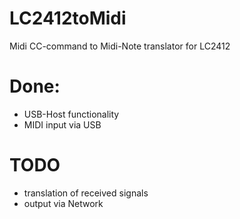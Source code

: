 # LC2412toMidi
 Midi CC-command to Midi-Note translator for LC2412

# Done:
- USB-Host functionality
- MIDI input via USB

# TODO
- translation of received signals
- output via Network

